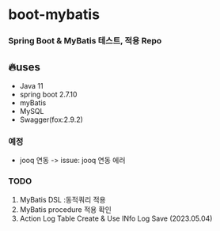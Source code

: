 # boot-mybatis
### Spring Boot & MyBatis 테스트, 적용 Repo


## 🔥uses
- Java 11
- spring boot 2.7.10
- myBatis
- MySQL
- Swagger(fox:2.9.2)



### 예정
- jooq 연동
    -> issue: jooq 연동 에러


### TODO
1. MyBatis DSL :동적쿼리 적용
2. MyBatis procedure 적용 확인
3. Action Log Table Create & Use INfo Log Save (2023.05.04)
